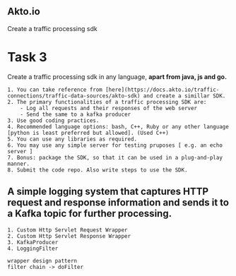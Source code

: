 ## Akto.io

Create a traffic processing sdk

# Task 3

Create a traffic processing sdk in any language, **apart from java, js and go.**

    1. You can take reference from [here](https://docs.akto.io/traffic-connections/traffic-data-sources/akto-sdk) and create a simillar SDK.
    2. The primary functionalities of a traffic processing SDK are: 
        - Log all requests and their responses of the web server
        - Send the same to a kafka producer
    3. Use good coding practices.
    4. Recommended language options: bash, C++, Ruby or any other language [python is least preferred but allowed]. (Used C++)
    5. You can use any libraries as required.
    6. You may use any simple server for testing pruposes [ e.g. an echo server ]
    7. Bonus: package the SDK, so that it can be used in a plug-and-play manner.
    8. Submit the code repo. Also write steps to use the SDK.

## A simple logging system that captures HTTP request and response information and sends it to a Kafka topic for further processing.

    1. Custom Http Servlet Request Wrapper
    2. Custom Http Servlet Response Wrapper
    3. KafkaProducer
    4. LoggingFilter
    
    wrapper design pattern
    filter chain -> doFilter
